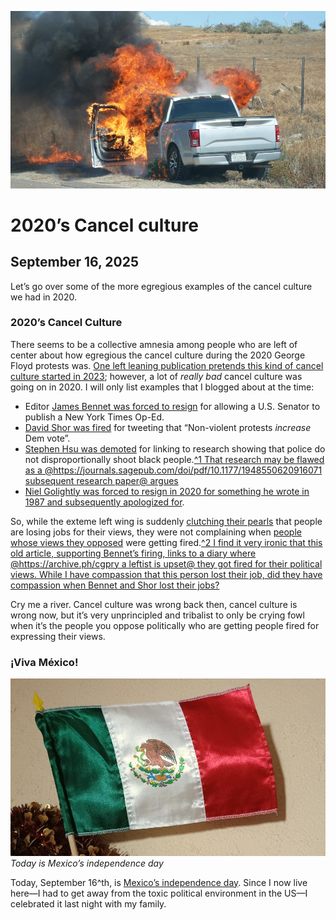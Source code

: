 ![blogpic](pics/blog-fire.jpg)
# 2020’s Cancel culture
## September 16, 2025

Let’s go over some of the more egregious examples of the cancel culture
we had in 2020.

### 2020’s Cancel Culture

There seems to be a collective amnesia among people who are left of
center about how egregious the cancel culture during the 2020 George
Floyd protests was. [One left leaning publication pretends this
kind of cancel culture started in 2023](https://archive.ph/luj7O);
however, a lot of _really bad_ cancel culture was going on in 2020.
I will only list examples that I blogged about at the time:

* Editor [James Bennet was forced to resign](blog:2020-06-08) for allowing 
  a U.S. Senator to publish a New York Times Op-Ed. 
* [David Shor was fired](blog:2020-06-16) for tweeting that “Non-violent 
  protests *increase* Dem vote”.
* [Stephen Hsu was demoted](blog:2020-06-23) for linking to research
  showing that police do not disproportionally shoot black 
  people.[^1 That research may be flawed as a @https://journals.sagepub.com/doi/pdf/10.1177/1948550620916071 subsequent research paper@ argues](fn:1)
* [Niel Golightly was forced to resign in 2020 for something he wrote in 1987
  and subsequently apologized for](blog:2020-07-09).

So, while the exteme left wing is suddenly [clutching their 
pearls](https://archive.ph/FQeo5) that people are losing jobs for their
views, they were not complaining when [people whose views they
opposed](https://archive.ph/EBc6I) were getting fired.[^2 I find it
very ironic that this old article, supporting Bennet’s firing, links
to a diary where @https://archive.ph/cgpry a leftist is upset@ they got 
fired for their political views. While I have compassion that this person
lost their job, did they have compassion when Bennet and Shor lost their
jobs?](fn:2)

Cry me a river. Cancel culture was wrong back then, cancel culture
is wrong now, but it’s very unprincipled and tribalist to only be
crying fowl when it’s the people you oppose politically who are getting
people fired for expressing their views.

### ¡Viva México!
![widepic](pics/VivaMexico.jpg)
_Today is Mexico’s independence day_

Today, September 16^th, is [Mexico’s independence day](https://en.wikipedia.org/wiki/Independence_Day_%28Mexico%29). Since I now live here—I had to get away
from the toxic political environment in the US—I celebrated it last night
with my family.

